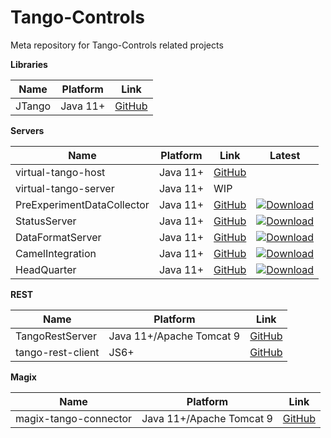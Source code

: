 # Tango-Controls

Meta repository for Tango-Controls related projects

**Libraries**

| Name | Platform | Link |
|------|----------|------|
| JTango | Java 11+ | [GitHub](//github.com/waltz-controls/jtango) |

**Servers**

| Name | Platform| Link | Latest |
|------|---------|------|--------|
| virtual-tango-host | Java 11+ | [GitHub](//github.com/waltz-controls/virtual-tango-host) | |
| virtual-tango-server | Java 11+ | WIP | |
| PreExperimentDataCollector   | Java 11+ | [GitHub](https://github.com/waltz-controls/pre-experiment-data-collector) | [![Download](https://img.shields.io/github/release/waltz-controls/pre-experiment-data-collector.svg?style=flat)](https://github.com/waltz-controls/pre-experiment-data-collector/releases/latest)|
| StatusServer   | Java 11+ | [GitHub](https://github.com/waltz-controls/status-server) | [![Download](https://img.shields.io/github/release/waltz-controls/status-server.svg?style=flat)](https://github.com/waltz-controls/status-server/releases/latest)|
| DataFormatServer   | Java 11+ | [GitHub](https://github.com/waltz-controls/data-format-server) | [![Download](https://img.shields.io/github/release/waltz-controls/data-format-server.svg?style=flat)](https://github.com/waltz-controls/data-format-server/releases/latest)|
| CamelIntegration   | Java 11+ | [GitHub](https://github.com/waltz-controls/camel-integration) | [![Download](https://img.shields.io/github/release/waltz-controls/camel-integration.svg?style=flat)](https://github.com/waltz-controls/camel-integration/releases/latest)|
| HeadQuarter   | Java 11+ | [GitHub](https://github.com/waltz-controls/xenv-hq) | [![Download](https://img.shields.io/github/release/waltz-controls/xenv-hq.svg?style=flat)](https://github.com/waltz-controls/xenv-hq/releases/latest)|

**REST**

| Name | Platform | Link |
|------|----------|------|
| TangoRestServer | Java 11+/Apache Tomcat 9 | [GitHub](//github.com/waltz-controls/rest-server) |
| tango-rest-client | JS6+ | [GitHub](//github.com/waltz-controls/tango-rest-client) |

**Magix**

| Name | Platform | Link |
|------|----------|------|
| magix-tango-connector | Java 11+/Apache Tomcat 9 | [GitHub](//github.com/waltz-controls/magix-tango-connector) |
